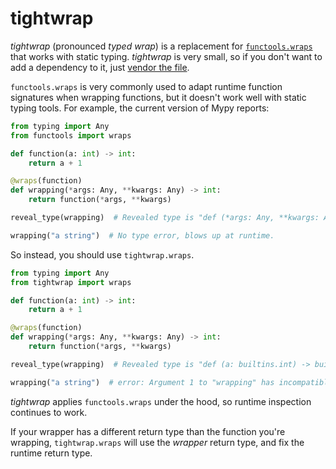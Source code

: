 # tightwrap

_tightwrap_ (pronounced _typed wrap_) is a replacement for [`functools.wraps`](https://docs.python.org/3/library/functools.html#functools.wraps) that works with static typing.
_tightwrap_ is very small, so if you don't want to add a dependency to it, just [vendor the file](https://github.com/Tinche/tightwrap/blob/main/src/tightwrap/__init__.py).

`functools.wraps` is very commonly used to adapt runtime function signatures when wrapping functions, but it doesn't work well with static typing tools.
For example, the current version of Mypy reports:

```python
from typing import Any
from functools import wraps

def function(a: int) -> int:
    return a + 1

@wraps(function)
def wrapping(*args: Any, **kwargs: Any) -> int:
    return function(*args, **kwargs)

reveal_type(wrapping)  # Revealed type is "def (*args: Any, **kwargs: Any) -> builtins.int"

wrapping("a string")  # No type error, blows up at runtime.
```

So instead, you should use `tightwrap.wraps`.

```python
from typing import Any
from tightwrap import wraps

def function(a: int) -> int:
    return a + 1

@wraps(function)
def wrapping(*args: Any, **kwargs: Any) -> int:
    return function(*args, **kwargs)

reveal_type(wrapping)  # Revealed type is "def (a: builtins.int) -> builtins.int"

wrapping("a string")  # error: Argument 1 to "wrapping" has incompatible type "str"; expected "int"
```

_tightwrap_ applies `functools.wraps` under the hood, so runtime inspection continues to work.

If your wrapper has a different return type than the function you're wrapping,
`tightwrap.wraps` will use the _wrapper_ return type, and fix the runtime return type.